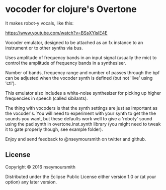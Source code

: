 # vocoder for clojure's Overtone

   It makes robot-y vocals, like this: 
  
  https://www.youtube.com/watch?v=BSsXYisIE4E

   Vocoder emulator, designed to be attached as an fx instance to an
   instrument or to other synths via bus.

   Uses amplitude of frequency bands in an input signal (usually the mic)
   to control the amplitude of frequency bands in a synthesiser.

   Number of bands, frequency range and number of passes through the bpf
   can be adjusted when the vocoder synth is defined (but not 'live' using 
   'ctl').

   This emulator also includes a white-noise synthesizer for picking up 
   higher frequencies in speech (called sibilants).

   The thing with vocoders is that the synth settings are just as important
   as the vocoder's. You will need to experiment with your synth to get the
   the sounds you want, but these defaults work well to give a 'roboty'
   sound using the pad synth in overtone.inst.synth library (you might need
   to tweak it to gate properly though, see example folder).

   Enjoy and send feedback to @nseymoursmith on twitter and github.

## License

Copyright © 2016 nseymoursmith

Distributed under the Eclipse Public License either version 1.0 or (at
your option) any later version.
